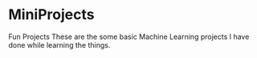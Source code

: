 # MiniProjects
Fun Projects
These are the some basic Machine Learning projects I have done while learning the things.
